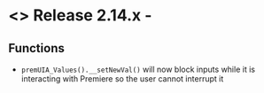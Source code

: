 # <> Release 2.14.x - 

## Functions
- `premUIA_Values().__setNewVal()` will now block inputs while it is interacting with Premiere so the user cannot interrupt it